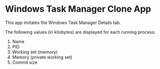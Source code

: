 # Windows Task Manager Clone App

This app imitates the Windows Task Manager Details tab.

The following values (in kilobytes) are displayed for each running process:

1. Name
2. PID
3. Working set (memory)
4. Memory (private working set)
5. Commit size

